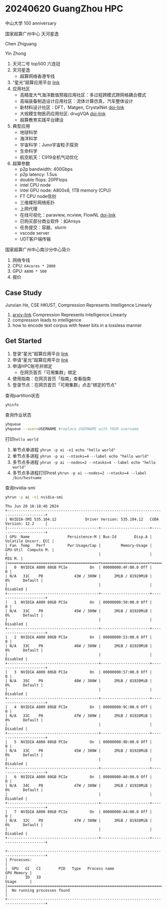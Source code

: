 # 20240620 GuangZhou HPC

中山大学 100 anniversary

国家超算广州中心 天河星逸

Chen Zhiguang

Yin Zhong

1. 天河二号 top500 六连冠
2. 天河星逸
   * 超算网络香港专线
3. “星光”超算应用平台 [link](https://starlight.nscc-gz.cn)
4. 应用社区
   * 高精度大气海洋数值预报应用社区：多过程跨模式跨网格耦合模式
   * 高端装备制造设计应用社区：流体计算仿真，汽车整体设计
   * 新材料设计社区：DFT，Matgen, CrystalNet [doi-link](https://dl.acm.org/doi/10.1145/3132747.3132759)
   * 大规模生物医药应用社区: drugVQA [doi-link](https://www.nature.com/articles/s42256-020-0152-y)
   * 超算教育实践平台建设
5. 典型应用
   * 地球科学
   * 海洋科学
   * 宇宙科学：Juno宇宙粒子探测
   * 生命科学
   * 航空航天：C919全机气动优化
6. 超算参数
   * p2p bandwidth: 400Gbps
   * p2p latency: 1.5us
   * double flops: 20PFlops
   * intel CPU node
   * intel GPU node: A800x8, 1TB memory (CPU)
   * FT CPU node信创
   * 三维蝶形网络拓扑
   * 上网代理
   * 在线可视化：paraview, ncview, FlowNL [doi-link](https://doi.org/10.1109/tvcg.2022.3209453)
   * 已购买部分商业软件：如Ansys
   * 任务提交：容器、slurm
   * vscode server
   * UDT客户端传输

国家超算广州中心南沙分中心简介

1. 网络专线
2. CPU: `64cores * 2000`
3. GPU: `A800 * 500`
4. 报价

## Case Study

Junxian He, CSE HKUST, Compression Represents Intelligence Linearly

1. [arxiv-link](https://arxiv.org/abs/2404.09937) Compression Represents Intelligence Linearly
2. compression leads to intelligence
3. how to encode text corpus with fewer bits in a lossless manner

## Get Started

1. 登录“星光”超算应用平台 [link](https://starlight.nscc-gz.cn)
2. 申请“星光”超算应用平台 [link](https://starlight.nscc-gz.cn)
3. 申请HPC账号并绑定
   * 在网页首页「可用集群」绑定
4. 使用指南：在网页首页「指南」查看指南
5. 登录节点：在网页首页「可用集群」点击“绑定的节点”

查询partition状态

```bash
yhinfo
```

查询作业状态

```bash
yhqueue
yhqueue --user=USERNAME #replace USERNAME with YOUR username
```

打印`hello world`

1. 单节点单进程 `yhrun -p ai -n1 echo "hello world"`
2. 单节点多进程 `yhrun -p ai --ntasks=4 --label echo "hello world"`
3. 多节点多进程 `yhrun -p ai --nodes=2 --ntasks=4 --label echo "hello world"`
4. 多节点多进程打印host `yhrun -p ai --nodes=2 --ntasks=4 --label /bin/hostname`

查询nvidia-smi

```bash
yhrun -p ai -n1 nvidia-smi
```

```text
Thu Jun 20 16:18:40 2024
+---------------------------------------------------------------------------------------+
| NVIDIA-SMI 535.104.12             Driver Version: 535.104.12   CUDA Version: 12.2     |
|-----------------------------------------+----------------------+----------------------+
| GPU  Name                 Persistence-M | Bus-Id        Disp.A | Volatile Uncorr. ECC |
| Fan  Temp   Perf          Pwr:Usage/Cap |         Memory-Usage | GPU-Util  Compute M. |
|                                         |                      |               MIG M. |
|=========================================+======================+======================|
|   0  NVIDIA A800 80GB PCIe          On  | 00000000:4F:00.0 Off |                    0 |
| N/A   31C    P0              43W / 300W |      2MiB / 81920MiB |      0%      Default |
|                                         |                      |             Disabled |
+-----------------------------------------+----------------------+----------------------+
|   1  NVIDIA A800 80GB PCIe          On  | 00000000:50:00.0 Off |                    0 |
| N/A   33C    P0              45W / 300W |      2MiB / 81920MiB |      0%      Default |
|                                         |                      |             Disabled |
+-----------------------------------------+----------------------+----------------------+
|   2  NVIDIA A800 80GB PCIe          On  | 00000000:53:00.0 Off |                    0 |
| N/A   33C    P0              46W / 300W |      2MiB / 81920MiB |      0%      Default |
|                                         |                      |             Disabled |
+-----------------------------------------+----------------------+----------------------+
|   3  NVIDIA A800 80GB PCIe          On  | 00000000:57:00.0 Off |                    0 |
| N/A   35C    P0              48W / 300W |      2MiB / 81920MiB |      0%      Default |
|                                         |                      |             Disabled |
+-----------------------------------------+----------------------+----------------------+
|   4  NVIDIA A800 80GB PCIe          On  | 00000000:9C:00.0 Off |                    0 |
| N/A   33C    P0              47W / 300W |      2MiB / 81920MiB |      0%      Default |
|                                         |                      |             Disabled |
+-----------------------------------------+----------------------+----------------------+
|   5  NVIDIA A800 80GB PCIe          On  | 00000000:9D:00.0 Off |                    0 |
| N/A   33C    P0              45W / 300W |      2MiB / 81920MiB |      0%      Default |
|                                         |                      |             Disabled |
+-----------------------------------------+----------------------+----------------------+
|   6  NVIDIA A800 80GB PCIe          On  | 00000000:A0:00.0 Off |                    0 |
| N/A   34C    P0              47W / 300W |      2MiB / 81920MiB |      0%      Default |
|                                         |                      |             Disabled |
+-----------------------------------------+----------------------+----------------------+
|   7  NVIDIA A800 80GB PCIe          On  | 00000000:A4:00.0 Off |                    0 |
| N/A   32C    P0              47W / 300W |      2MiB / 81920MiB |      0%      Default |
|                                         |                      |             Disabled |
+-----------------------------------------+----------------------+----------------------+

+---------------------------------------------------------------------------------------+
| Processes:                                                                            |
|  GPU   GI   CI        PID   Type   Process name                            GPU Memory |
|        ID   ID                                                             Usage      |
|=======================================================================================|
|  No running processes found                                                           |
+---------------------------------------------------------------------------------------+
```
